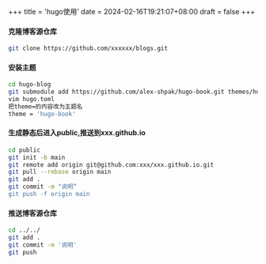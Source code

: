 +++
title = 'hugo使用'
date = 2024-02-16T19:21:07+08:00
draft = false
+++
#### 克隆博客源仓库
```bash
git clone https://github.com/xxxxxx/blogs.git
```

#### 安装主题
```bash
cd hugo-blog
git submodule add https://github.com/alex-shpak/hugo-book.git themes/hugo-book
vim hugo.toml
把theme=的内容改为主题名
theme = 'hugo-book'
```
#### 生成静态后进入public,推送到xxx.github.io
```bash
cd public
git init -b main
git remote add origin git@github.com:xxx/xxx.github.io.git
git pull --rebase origin main
git add .
git commit -m "说明“
git push -f origin main
```
#### 推送博客源仓库
```bash
cd ../../
git add .
git commit -m '说明'
git push
```